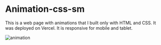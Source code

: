 # Animation-css-sm

This is a web page with animations that I built only with HTML and CSS. It was deployed on Vercel. It is responsive for mobile and tablet.

![animation](https://user-images.githubusercontent.com/71913145/219879152-2f1cd6d8-3bb2-48b4-810f-0f4e72df8867.png)
